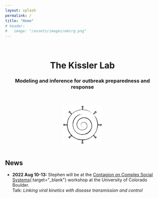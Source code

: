 ```yaml
---
layout: splash
permalink: /
title: "Home"
# header:
#   image: "/assets/images/emirg.png"
---
```


<!-- <br>
<center>
<h1>EMIRG:</h1>
<h3>The Epidemic Modeling, Inference, and Response Group</h3> <br> <br>
<img src="assets/images/emirg-logo.png" style="width:25%">
</center>
<br>  -->

<br>
<center>
<h1>The Kissler Lab</h1>
<h3>Modeling and inference for outbreak preparedness and response</h3> <br> <br>
<img src="assets/images/emirg-logo.png" style="width:25%">
</center>
<br> 

## News
- __2022 Aug 10-13:__ Stephen will be at the [Contagion on Complex Social Systems](https://www.colorado.edu/amath/caccss2022){:target="_blank"} workshop at the University of Colorado Boulder. <br>
Talk: _Linking viral kinetics with disease transmission and control_


